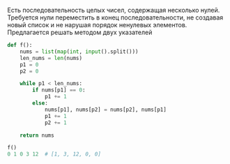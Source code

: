 Есть последовательность целых чисел, содержащая несколько нулей. Требуется нули переместить в конец последовательности, не создавая новый список и не нарушая порядок ненулевых элементов. Предлагается решать методом двух указателей
```python
def f():
    nums = list(map(int, input().split()))
    len_nums = len(nums)
    p1 = 0
    p2 = 0

    while p1 < len_nums:
        if nums[p1] == 0:
            p1 += 1
        else:
            nums[p1], nums[p2] = nums[p2], nums[p1]
            p1 += 1
            p2 += 1

    return nums

f()
0 1 0 3 12  # [1, 3, 12, 0, 0]
```